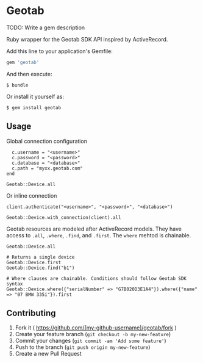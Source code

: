 # Geotab

TODO: Write a gem description

Ruby wrapper for the Geotab SDK API inspired by ActiveRecord.

Add this line to your application's Gemfile:

```ruby
gem 'geotab'
```

And then execute:

    $ bundle

Or install it yourself as:

    $ gem install geotab

## Usage
Global connection configuration

```Geotab.config do |c|
  c.username = "<username>"
  c.password = "<password>"
  c.database = "<database>"
  c.path = "myxx.geotab.com"
end

Geotab::Device.all
```

Or inline connection

```client = Geotab::Client.new
client.authenticate("<username>", "<password>", "<database>")

Geotab::Device.with_connection(client).all
```

Geotab resources are modeled after ActiveRecord models. They have access to `.all`, `.where`, `.find`, and `.first`. The `where` mehtod is chainable.

```# Returns an array of devices
Geotab::Device.all

# Returns a single device
Geotab::Device.first
Geotab::Device.find("b1")

# Where clauses are chainable. Conditions should follow Geotab SDK syntax
Geotab::Device.where({"serialNumber" => "G7B020D3E1A4"}).where({"name" => "07 BMW 335i"}).first
```

## Contributing

1. Fork it ( https://github.com/[my-github-username]/geotab/fork )
2. Create your feature branch (`git checkout -b my-new-feature`)
3. Commit your changes (`git commit -am 'Add some feature'`)
4. Push to the branch (`git push origin my-new-feature`)
5. Create a new Pull Request
